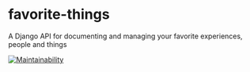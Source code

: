 # favorite-things
A Django API for documenting and managing your favorite experiences, people and things

[![Maintainability](https://api.codeclimate.com/v1/badges/454bd9271dc285a475ab/maintainability)](https://codeclimate.com/github/tonyguesswho/favorite-things/maintainability)
